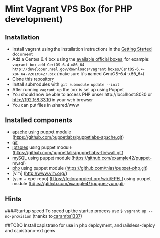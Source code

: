 # Mint Vagrant VPS Box (for PHP development)

## Installation

* Install vagrant using the installation instructions in the [Getting Started document](http://vagrantup.com/v1/docs/getting-started/index.html)
* Add a Centos 6.4 box using the [available official boxes](https://github.com/mitchellh/vagrant/wiki/Available-Vagrant-Boxes), for example: ```vagrant box add CentOS-6.4-x86_64 http://developer.nrel.gov/downloads/vagrant-boxes/CentOS-6.4-x86_64-v20130427.box``` (make sure it's named CentOS-6.4-x86_64)
* Clone this repository
* Install submodules with ```git submodule update --init```
* After running ```vagrant up``` the box is set up using Puppet
* You should now be able to access PHP unser http://localhost:8080 or http://192.168.33.10 in your web browser
* You can put files in /shared/www

## Installed components

* [apache](http://httpd.apache.org/) using puppet module (https://github.com/puppetlabs/puppetlabs-apache.git)
* [git](http://git-scm.com/)
* [iptables](http://wiki.centos.org/HowTos/Network/IPTables) using puppet module (https://github.com/puppetlabs/puppetlabs-firewall.git)
* [mySQL](http://dev.mysql.com/downloads/mysql/) using puppet module (https://github.com/example42/puppet-mysql)
* [php](http://php.net) using puppet module (https://github.com/thias/puppet-php.git)
* [vim] (http://www.vim.org/)
* [yum + epel repo] (https://fedoraproject.org/wiki/EPEL) using puppet module (https://github.com/example42/puppet-yum.git)

## Hints
####Startup speed
To speed up the startup process use ```$ vagrant up --no-provision``` (thanks to [caramba1337](https://github.com/caramba1337))


##TODO
Install capistrano for use in php deployment, and railsless-deploy and capistrano-ext gems
